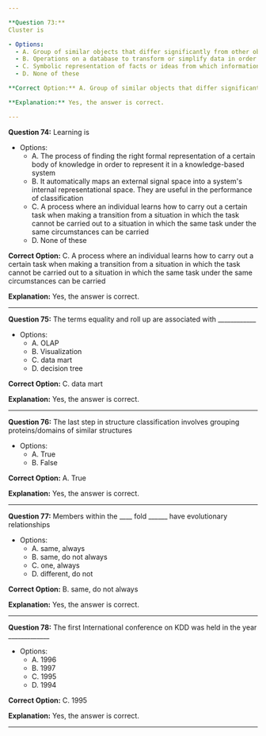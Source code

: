 ```yaml
---

**Question 73:**
Cluster is

- Options:
  - A. Group of similar objects that differ significantly from other objects
  - B. Operations on a database to transform or simplify data in order to prepare it for a machine-learning algorithm
  - C. Symbolic representation of facts or ideas from which information can potentially be extracted
  - D. None of these

**Correct Option:** A. Group of similar objects that differ significantly from other objects

**Explanation:** Yes, the answer is correct.

---
```


**Question 74:**
Learning is

- Options:
  - A. The process of finding the right formal representation of a certain body of knowledge in order to represent it in a knowledge-based system
  - B. It automatically maps an external signal space into a system's internal representational space. They are useful in the performance of classification
  - C. A process where an individual learns how to carry out a certain task when making a transition from a situation in which the task cannot be carried out to a situation in which the same task under the same circumstances can be carried
  - D. None of these

**Correct Option:** C. A process where an individual learns how to carry out a certain task when making a transition from a situation in which the task cannot be carried out to a situation in which the same task under the same circumstances can be carried

**Explanation:** Yes, the answer is correct.

---

**Question 75:**
The terms equality and roll up are associated with ____________

- Options:
  - A. OLAP
  - B. Visualization
  - C. data mart
  - D. decision tree

**Correct Option:** C. data mart

**Explanation:** Yes, the answer is correct.

---

**Question 76:**
The last step in structure classification involves grouping proteins/domains of similar structures

- Options:
  - A. True
  - B. False

**Correct Option:** A. True

**Explanation:** Yes, the answer is correct.

---

**Question 77:**
Members within the ____ fold ______ have evolutionary relationships

- Options:
  - A. same, always
  - B. same, do not always
  - C. one, always
  - D. different, do not

**Correct Option:** B. same, do not always

**Explanation:** Yes, the answer is correct.

---

**Question 78:**
The first International conference on KDD was held in the year _____________

- Options:
  - A. 1996
  - B. 1997
  - C. 1995
  - D. 1994

**Correct Option:** C. 1995

**Explanation:** Yes, the answer is correct.

---

